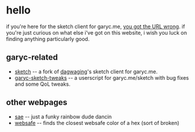 
# hello

if you're here for the sketch client for garyc.me, [you got the URL wrong](https://quackbarc.github.io/sketch/).
if you're just curious on what else i've got on this website, i wish you luck on finding anything particularly good.

## garyc-related
* [sketch](https://quackbarc.github.io/sketch/) -- a fork of [dagwaging](https://dagwaging.github.io/sketch/)'s sketch client for garyc.me.
* [garyc-sketch-tweaks](https://github.com/quackbarc/garyc-sketch-tweaks) -- a userscript for garyc.me/sketch with bug fixes and some QoL tweaks.

## other webpages
* [sae](https://quackbarc.github.io/sae "he will dance, you'll see") -- just a funky rainbow dude dancin
* [websafe](https://quackbarc.github.io/dump/websafe) -- finds the closest websafe color of a hex (sort of broken)
